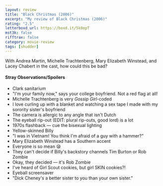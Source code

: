 ```yaml
---
layout: review
title: "Black Christmas (2006)"
excerpt: "My review of Black Christmas (2006)"
rating: "2.5"
letterboxd_url: https://boxd.it/5k0opT
mst3k: false
rifftrax: false
category: movie-review
tags: [shudder]
---
```


With Andrea Martin, Michelle Trachtenberg, Mary Elizabeth Winstead, and Lacey Chabert in the cast, how could this be bad?

#### Stray Observations/Spoilers

- Clark sanitarium
- "I'm your family now," says your college boyfriend. Not a red flag at all!
- Michelle Trachtenberg is very <i>Gossip Girl</i>-coded
- I love curling up with a blanket and watching a sex tape I made with my sorority sister's boyfriend
- The camera is allergic to any angle that isn't Dutch
- The eyeball rip-out (EDIT: plural rip-outs, good lord) is a lot
- 1970s flashback — cue the bisexual lighting
- Yellow-skinned Billy
- "I was in Vietnam! You think I'm afraid of a guy with a hammer?"
- Mary Elizabeth Winstead has a Southern accent
- Everyone is so mean 😪
- They can't decide if Billy's backstory channels Tim Burton or Rob Zombie
- Okay, they decided — it's Rob Zombie
- I've heard of Girl Scout cookies, but girl SKIN cookies?!
- Eyeball screensaver
- "Dick Cheney's a better sister to you than your own sister."
